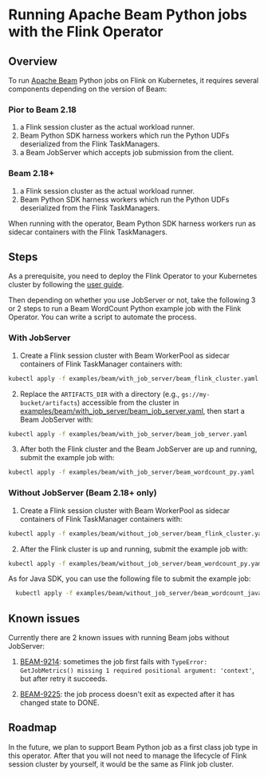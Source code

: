 # Running Apache Beam Python jobs with the Flink Operator

## Overview

To run [Apache Beam](https://beam.apache.org) Python jobs on Flink on Kubernetes, it requires several components
depending on the version of Beam:

### Pior to Beam 2.18

1. a Flink session cluster as the actual workload runner.
2. Beam Python SDK harness workers which run the Python UDFs deserialized from the Flink TaskManagers.
3. a Beam JobServer which accepts job submission from the client.

### Beam 2.18+

1. a Flink session cluster as the actual workload runner.
2. Beam Python SDK harness workers which run the Python UDFs deserialized from the Flink TaskManagers.

When running with the operator, Beam Python SDK harness workers run as sidecar containers with the Flink TaskManagers.

## Steps

As a prerequisite, you need to deploy the Flink Operator to your Kubernetes cluster by following the
[user guide](./user_guide.md).

Then depending on whether you use JobServer or not, take the following 3 or 2 steps to run a Beam WordCount Python
example job with the Flink Operator. You can write a script to automate the process.

### With JobServer

1. Create a Flink session cluster with Beam WorkerPool as sidecar containers of Flink TaskManager containers with:

  ```bash
  kubectl apply -f examples/beam/with_job_server/beam_flink_cluster.yaml
  ```

2. Replace the `ARTIFACTS_DIR` with a directory (e.g., `gs://my-bucket/artifacts`) accessible from the cluster in
  [examples/beam/with_job_server/beam_job_server.yaml](../examples/beam/with_job_server/beam_job_server.yaml), then start a
  Beam JobServer with:

  ```bash
  kubectl apply -f examples/beam/with_job_server/beam_job_server.yaml
  ```

3. After both the Flink cluster and the Beam JobServer are up and running, submit the example job with:

  ```bash
  kubectl apply -f examples/beam/with_job_server/beam_wordcount_py.yaml
  ```

### Without JobServer (Beam 2.18+ only)

1. Create a Flink session cluster with Beam WorkerPool as sidecar containers of Flink TaskManager containers with:

  ```bash
  kubectl apply -f examples/beam/without_job_server/beam_flink_cluster.yaml
  ```

2. After the Flink cluster is up and running, submit the example job with:

  ```bash
  kubectl apply -f examples/beam/without_job_server/beam_wordcount_py.yaml
  ```
  
  As for Java SDK, you can use the following file to submit the example job:
  
  ```bash
    kubectl apply -f examples/beam/without_job_server/beam_wordcount_java.yaml
  ```

## Known issues

Currently there are 2 known issues with running Beam jobs without JobServer:

1. [BEAM-9214](https://issues.apache.org/jira/browse/BEAM-9214): sometimes the job first fails with `TypeError:
  GetJobMetrics() missing 1 required positional argument: 'context'`, but after retry it succeeds.

2. [BEAM-9225](https://issues.apache.org/jira/browse/BEAM-9225): the job process doesn't exit as expected after it has
  changed state to DONE.

## Roadmap

In the future, we plan to support Beam Python job as a first class job type in this operator. After that you will not
need to manage the lifecycle of Flink session cluster by yourself, it would be the same as Flink job cluster.
